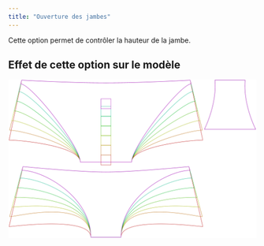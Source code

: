 ```yaml
---
title: "Ouverture des jambes"
---
```


Cette option permet de contrôler la hauteur de la jambe.

## Effet de cette option sur le modèle

![Cette image montre l'effet de cette option en superposant plusieurs variantes qui ont une valeur différente pour cette option](unice_legopening_sample.svg "Effet de cette option sur le modèle")
